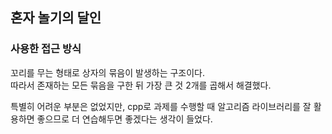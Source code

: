 ## 혼자 놀기의 달인
  
### 사용한 접근 방식
꼬리를 무는 형태로 상자의 묶음이 발생하는 구조이다.  
따라서 존재하는 모든 묶음을 구한 뒤 가장 큰 것 2개를 곱해서 해결했다.  
  
특별히 어려운 부분은 없었지만, cpp로 과제를 수행할 때 알고리즘 라이브러리를 잘 활용하면 좋으므로 더 연습해두면 좋겠다는 생각이 들었다.
